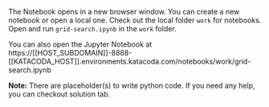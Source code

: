 The Notebook opens in a new browser window. You can create a new notebook or open a local one. Check out the local folder `work` for notebooks. Open and run `grid-search.ipynb` in the `work` folder.

You can also open the Jupyter Notebook at https://[[HOST_SUBDOMAIN]]-8888-[[KATACODA_HOST]].environments.katacoda.com/notebooks/work/grid-search.ipynb

**Note:**
There are placeholder(s) to write python code. If you need any help, you can checkout solution tab.